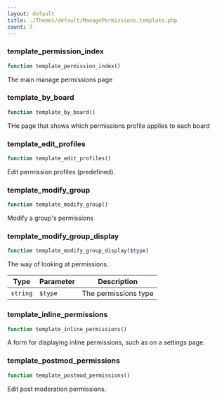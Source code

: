 ```yaml
---
layout: default
title: ./Themes/default/ManagePermissions.template.php
count: 7
---
```


### template_permission_index

```php
function template_permission_index()
```
The main manage permissions page



### template_by_board

```php
function template_by_board()
```
THe page that shows which permissions profile applies to each board



### template_edit_profiles

```php
function template_edit_profiles()
```
Edit permission profiles (predefined).



### template_modify_group

```php
function template_modify_group()
```
Modify a group's permissions



### template_modify_group_display

```php
function template_modify_group_display($type)
```
The way of looking at permissions.



Type|Parameter|Description
---|---|---
`string`|`$type`|The permissions type

### template_inline_permissions

```php
function template_inline_permissions()
```
A form for displaying inline permissions, such as on a settings page.



### template_postmod_permissions

```php
function template_postmod_permissions()
```
Edit post moderation permissions.




